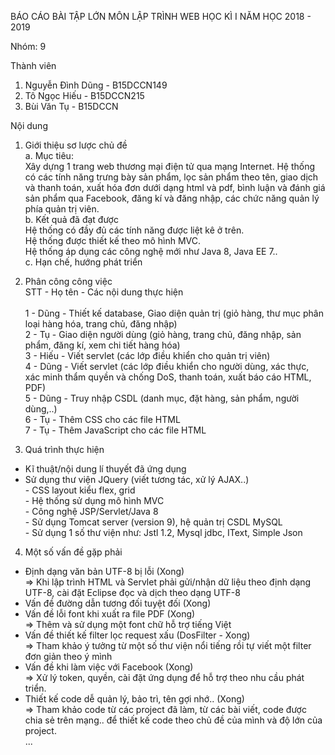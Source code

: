 BÁO CÁO BÀI TẬP LỚN MÔN LẬP TRÌNH WEB
HỌC KÌ I NĂM HỌC 2018 - 2019

Nhóm: 9

Thành viên
1. Nguyễn Đình Dũng - B15DCCN149
2. Tô Ngọc Hiếu - B15DCCN215
3. Bùi Văn Tụ - B15DCCN

Nội dung
1. Giới thiệu sơ lược chủ đề <br/>
a. Mục tiêu:<br/>
Xây dựng 1 trang web thương mại điện tử qua mạng Internet. Hệ thống có các tính năng trưng bày sản phẩm, lọc sản phẩm theo tên, giao dịch và thanh toán, xuất hóa đơn dưới dạng html và pdf, bình luận và đánh giá sản phẩm qua Facebook, đăng kí và đăng nhập, các chức năng quản lý phía quản trị viên.<br/>
b. Kết quả đã đạt được<br/>
Hệ thống có đầy đủ các tính năng được liệt kê ở trên.<br/>
Hệ thống được thiết kế theo mô hình MVC.<br/>
Hệ thống áp dụng các công nghệ mới như Java 8, Java EE 7..<br/>
c. Hạn chế, hướng phát triển<br/>

2. Phân công công việc<br/>
STT - Họ tên - Các nội dung thực hiện<br/>                          
1      - Dũng   - Thiết kế database, Giao diện quản trị (giỏ hàng, thư mục phân loại hàng hóa, trang chủ, đăng nhập)<br/>
2      - Tụ     - Giao diện người dùng (giỏ hàng, trang chủ, đăng nhập, sản phẩm, đăng kí, xem chi tiết hàng hóa)<br/>
3      - Hiếu   - Viết servlet (các lớp điều khiển cho quản trị viên)<br/>
4      - Dũng  - Viết servlet (các lớp điều khiển cho người dùng, xác thực, xác minh thẩm quyền và chống DoS, thanh toán, xuất báo cáo HTML, PDF)<br/>
5      - Dũng  - Truy nhập CSDL (danh mục, đặt hàng, sản phẩm, người dùng,..)<br/>
6      - Tụ     - Thêm CSS cho các file HTML<br/>
7      - Tụ     - Thêm JavaScript cho các file HTML<br/>

3. Quá trình thực hiện<br/>
- Kĩ thuật/nội dung lí thuyết đã ứng dụng <br/>
- Sử dụng thư viện JQuery (viết tương tác, xử lý AJAX..) <br/>
                      - CSS layout kiểu flex, grid <br/>
                      - Hệ thống sử dụng mô hình MVC <br/>
                      - Công nghệ JSP/Servlet/Java 8<br/>
                      - Sử dụng Tomcat server (version 9),  hệ quản trị CSDL MySQL<br/>
                      - Sử dụng 1 số thư viện như: Jstl 1.2, Mysql jdbc, IText, Simple Json<br/>
4. Một số vấn đề gặp phải<br/>
- Định dạng văn bản UTF-8 bị lỗi (Xong)<br/>
 => Khi lập trình HTML và Servlet phải gửi/nhận dữ liệu theo định dạng UTF-8, cài đặt Eclipse đọc và dịch theo dạng UTF-8<br/>
- Vấn đề đường dẫn tương đối tuyệt đối (Xong)<br/>
- Vấn đề lỗi font khi xuất ra file PDF (Xong)<br/>
 => Thêm và sử dụng một font chữ hỗ trợ tiếng Việt<br/>
- Vấn đề thiết kế filter lọc request xấu (DosFilter - Xong)<br/>
 => Tham khảo ý tưởng từ một số thư viện nổi tiếng rồi tự viết một filter đơn giản theo ý mình<br/>
- Vấn đề khi làm việc với Facebook (Xong)<br/>
 => Xử lý token, quyền, cài đặt ứng dụng để hỗ trợ theo nhu cầu phát triển.<br/>
- Thiết kế code dễ quản lý, bảo trì, tên gợi nhớ.. (Xong)<br/>
 => Tham khảo code từ các project đã làm, từ các bài viết, code được chia sẻ trên mạng.. để thiết kế code theo chủ đề của mình và độ lớn của project.<br/>
 ...
 
